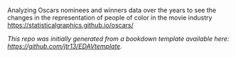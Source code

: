 Analyzing Oscars nominees and winners data over the years to see the changes in the representation of people of color in the movie industry
https://statisticalgraphics.github.io/oscars/

*This repo was initially generated from a bookdown template available here: https://github.com/jtr13/EDAVtemplate.*	




